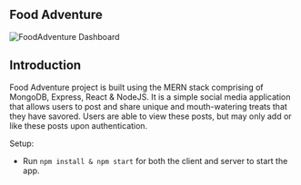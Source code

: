 ## Food Adventure

![FoodAdventure Dashboard](https://user-images.githubusercontent.com/89409516/146171459-e912c241-7fbe-4282-acc9-e65fc19b8ffa.png)

## Introduction 

Food Adventure project is built using the MERN stack comprising of MongoDB, Express, React & NodeJS. 
It is a simple social media application that allows users to post and share unique and mouth-watering treats that they have savored.
Users are able to view these posts, but may only add or like these posts upon authentication.

Setup:

- Run `npm install & npm start` for both the client and server to start the app.

